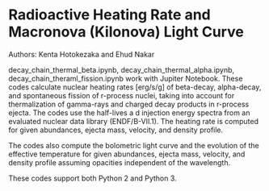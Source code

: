 # Radioactive Heating Rate and Macronova (Kilonova) Light Curve
Authors:
Kenta Hotokezaka and Ehud Nakar

decay_chain_thermal_beta.ipynb, decay_chain_thermal_alpha.ipynb, decay_chain_theraml_fission.ipynb work with Jupiter Notebook. These codes calculate nuclear heating rates [erg/s/g]  of beta-decay, alpha-decay, and spontaneous fission of r-process nuclei, taking into account for thermalization of gamma-rays and charged decay products in r-process ejecta. The codes use the half-lives a d injection energy spectra from an evaluated nuclear data library (ENDF/B-VII.1). The heating rate is computed for given abundances, ejecta mass, velocity, and density profile.

The codes also compute the bolometric light curve and the evolution of the effective temperature for given abundances, ejecta mass, velocity, and density profile assuming opacities independent of the wavelength.


These codes support both Python 2 and Python 3.
